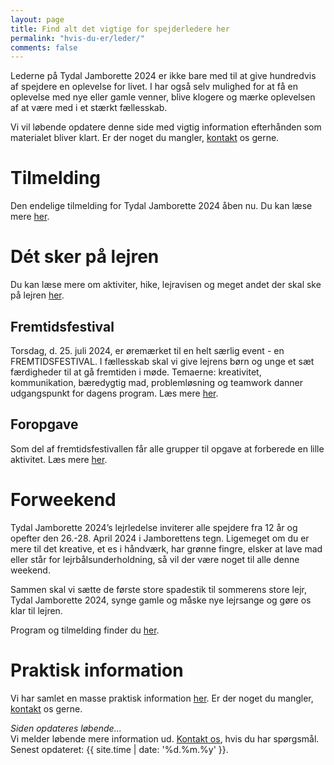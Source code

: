 ```yaml
---
layout: page
title: Find alt det vigtige for spejderledere her
permalink: "hvis-du-er/leder/"
comments: false
---
```


Lederne på Tydal Jamborette 2024 er ikke bare med til at give hundredvis af spejdere en oplevelse for livet. I har også selv mulighed for at få en oplevelse med nye eller gamle venner, blive klogere og mærke oplevelsen af at være med i et stærkt fællesskab.

Vi vil løbende opdatere denne side med vigtig information efterhånden som materialet bliver klart. Er der noget du mangler, [kontakt](/kontakt/) os gerne.

# Tilmelding

Den endelige tilmelding for Tydal Jamborette 2024 åben nu. Du kan læse mere [her](/tilmelding/).

# Dét sker på lejren

Du kan læse mere om aktiviter, hike, lejravisen og meget andet der skal ske på lejren [her](/program/).

## Fremtidsfestival

Torsdag, d. 25. juli 2024, er øremærket til en helt særlig event - en FREMTIDSFESTIVAL. I fællesskab skal vi give lejrens børn og unge et sæt færdigheder til at gå fremtiden i møde. Temaerne: kreativitet, kommunikation, bæredygtig mad, problemløsning og teamwork danner udgangspunkt for dagens program. Læs mere [her](/fremtidsfestival).

## Foropgave

Som del af fremtidsfestivallen får alle grupper til opgave at forberede en lille aktivitet. Læs mere [her](/fremtidsfestival).

# Forweekend

Tydal Jamborette 2024’s lejrledelse inviterer alle spejdere fra 12 år og opefter den 26.-28. April 2024 i Jamborettens tegn. Ligemeget om du er mere til det kreative, et es i håndværk, har grønne fingre, elsker at lave mad eller står for lejrbålsunderholdning, så vil der være noget til alle denne weekend.

Sammen skal vi sætte de første store spadestik til sommerens store lejr, Tydal Jamborette 2024, synge gamle og måske nye lejrsange og gøre os klar til lejren.

Program og tilmelding finder du [her](/forweekend).

# Praktisk information

Vi har samlet en masse praktisk information [her](/praktisk-information/). Er der noget du mangler, [kontakt](/kontakt/) os gerne.

<div class="jumbotron mt-5">
<i>Siden opdateres løbende...</i>
<br>
Vi melder løbende mere information ud. <a href="/kontakt/">Kontakt os</a>, hvis du har spørgsmål.
<br>
Senest opdateret: {{ site.time | date: '%d.%m.%y' }}.
</div>